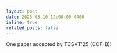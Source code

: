 ```yaml
---
layout: post
date: 2025-03-10 12:00:00-0400
inline: true
related_posts: false
---
```


One paper accepted by TCSVT'25 (CCF-B)!
